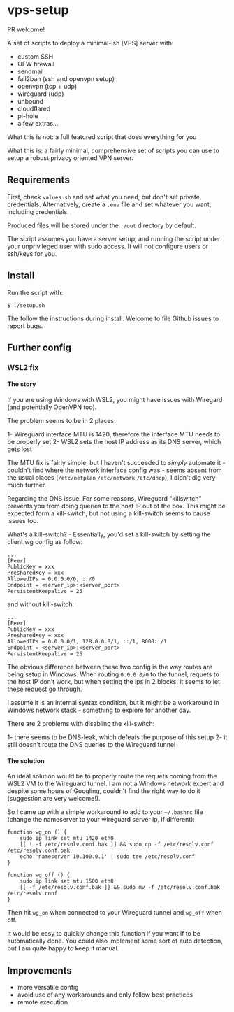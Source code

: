 # vps-setup

PR welcome!

A set of scripts to deploy a minimal-ish [VPS] server with:

- custom SSH
- UFW firewall
- sendmail
- fail2ban (ssh and openvpn setup)
- openvpn (tcp + udp)
- wireguard (udp)
- unbound
- cloudflared
- pi-hole
- a few extras...

What this is not: a full featured script that does everything for you

What this is: a fairly minimal, comprehensive set of scripts you can use to setup a robust privacy oriented VPN server.

## Requirements

First, check `values.sh` and set what you need, but don't set private credentials. Alternatively, create a `.env` file and set whatever you want, including credentials.

Produced files will be stored under the `./out` directory by default.

The script assumes you have a server setup, and running the script under your unprivileged user with sudo access. It will not configure users or ssh/keys for you.

## Install

Run the script with:

```
$ ./setup.sh
```

The follow the instructions during install. Welcome to file Github issues to report bugs.

## Further config

### WSL2 fix

#### The story

If you are using Windows with WSL2, you might have issues with Wiregard (and potentially OpenVPN too).

The problem seems to be in 2 places:

1- Wireguard interface MTU is 1420, therefore the interface MTU needs to be properly set
2- WSL2 sets the host IP address as its DNS server, which gets lost

The MTU fix is fairly simple, but I haven't succeeded to *simply* automate it - couldn't find where the network interface config was - seems absent from the usual places (`/etc/netplan` `/etc/network` `/etc/dhcp`), I didn't dig very much further.

Regarding the DNS issue. For some reasons, Wireguard "killswitch" prevents you from doing queries to the host IP out of the box. This might be expected form a kill-switch, but not using a kill-switch seems to cause issues too.

What's a kill-switch? - Essentially, you'd set a kill-switch by setting the client wg config as follow:

```
...
[Peer]
PublicKey = xxx
PresharedKey = xxx
AllowedIPs = 0.0.0.0/0, ::/0
Endpoint = <server_ip>:<server_port>
PersistentKeepalive = 25
```

and without kill-switch:

```
...
[Peer]
PublicKey = xxx
PresharedKey = xxx
AllowedIPs = 0.0.0.0/1, 128.0.0.0/1, ::/1, 8000::/1
Endpoint = <server_ip>:<server_port>
PersistentKeepalive = 25
```

The obvious difference between these two config is the way routes are being setup in Windows. When routing `0.0.0.0/0` to the tunnel, requets to the host IP don't work, but when setting the ips in 2 blocks, it seems to let these request go through.

I assume it is an internal syntax condition, but it might be a workaround in Windows network stack - something to explore for another day.

There are 2 problems with disabling the kill-switch:

1- there seems to be DNS-leak, which defeats the purpose of this setup
2- it still doesn't route the DNS queries to the Wireguard tunnel

#### The solution

An ideal solution would be to properly route the requets coming from the WSL2 VM to the Wireguard tunnel. I am not a Windows network expert and despite some hours of Googling, couldn't find the right way to do it (suggestion are very welcome!).

So I came up with a simple workaround to add to your `~/.bashrc` file (change the nameserver to your wireguard server ip, if different):

```
function wg_on () {
    sudo ip link set mtu 1420 eth0
    [[ ! -f /etc/resolv.conf.bak ]] && sudo cp -f /etc/resolv.conf /etc/resolv.conf.bak
    echo 'nameserver 10.100.0.1' | sudo tee /etc/resolv.conf
}

function wg_off () {
    sudo ip link set mtu 1500 eth0
    [[ -f /etc/resolv.conf.bak ]] && sudo mv -f /etc/resolv.conf.bak /etc/resolv.conf
}
```

Then hit `wg_on` when connected to your Wireguard tunnel and `wg_off` when off.

It would be easy to quickly change this function if you want if to be automatically done. You could also implement some sort of auto detection, but I am quite happy to keep it manual.


## Improvements

- more versatile config
- avoid use of any workarounds and only follow best practices
- remote execution
